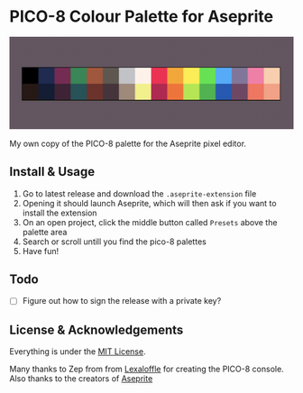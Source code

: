 # PICO-8 Colour Palette for Aseprite

![Cover image of palette](.github/readme-cover.png)

My own copy of the PICO-8 palette for the Aseprite pixel editor.

## Install & Usage

1. Go to latest release and download the `.aseprite-extension` file
2. Opening it should launch Aseprite, which will then ask if you want to install the extension
3. On an open project, click the middle button called `Presets` above the palette area
4. Search or scroll untill you find the pico-8 palettes
5. Have fun!

## Todo
- [ ] Figure out how to sign the release with a private key?

## License & Acknowledgements

Everything is under the [MIT License][mit].

Many thanks to Zep from from [Lexaloffle](https://www.lexaloffle.com/pico-8.php)
for creating the PICO-8 console.
Also thanks to the creators of [Aseprite](https://www.aseprite.org/)

[mit]: http://www.opensource.org/licenses/MIT
